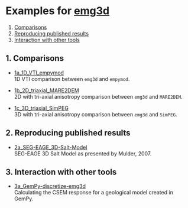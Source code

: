 # Examples for [emg3d](https://github.com/empymod/emg3d)


1. [Comparisons](#user-content-1-comparisons)
2. [Reproducing published results](#user-content-2-reproducing-published-results)
3. [Interaction with other tools](#user-content-3-interaction-with-other-tools)


## 1. Comparisons
* [1a_1D_VTI_empymod](./1a_1D_VTI_empymod.ipynb)  
  1D VTI comparison between `emg3d` and `empymod`.

* [1b_2D_triaxial_MARE2DEM](./1b_2D_triaxial_MARE2DEM.ipynb)  
  2D with tri-axial anisotropy comparison between `emg3d` and `MARE2DEM`.

* [1c_3D_triaxial_SimPEG](./1c_3D_triaxial_SimPEG.ipynb)  
  3D with tri-axial anisotropy comparison between `emg3d` and `SimPEG`.


## 2. Reproducing published results
* [2a_SEG-EAGE_3D-Salt-Model](./2a_SEG-EAGE_3D-Salt-Model.ipynb)  
  SEG-EAGE 3D Salt Model as presented by Mulder, 2007.

## 3. Interaction with other tools
* [3a_GemPy-discretize-emg3d](./3a_GemPy-discretize-emg3d.ipynb)  
  Calculating the CSEM response for a geological model created in GemPy.

